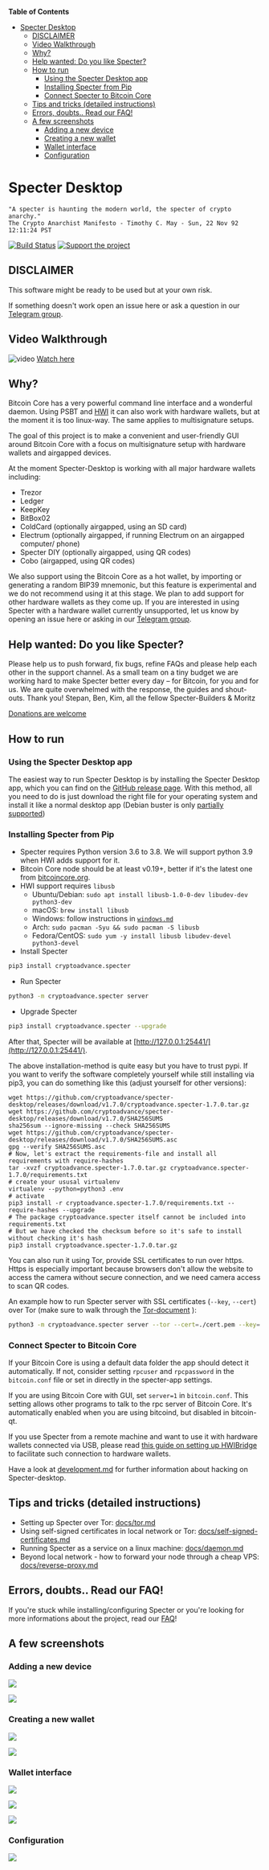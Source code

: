 <!-- START doctoc generated TOC please keep comment here to allow auto update -->
<!-- DON'T EDIT THIS SECTION, INSTEAD RE-RUN doctoc TO UPDATE -->
**Table of Contents**

- [Specter Desktop](#specter-desktop)
  - [DISCLAIMER](#disclaimer)
  - [Video Walkthrough](#video-walkthrough)
  - [Why?](#why)
  - [Help wanted: Do you like Specter?](#help-wanted-do-you-like-specter)
  - [How to run](#how-to-run)
    - [Using the Specter Desktop app](#using-the-specter-desktop-app)
    - [Installing Specter from Pip](#installing-specter-from-pip)
    - [Connect Specter to Bitcoin Core](#connect-specter-to-bitcoin-core)
  - [Tips and tricks (detailed instructions)](#tips-and-tricks-detailed-instructions)
  - [Errors, doubts.. Read our FAQ!](#errors-doubts-read-our-faq)
  - [A few screenshots](#a-few-screenshots)
    - [Adding a new device](#adding-a-new-device)
    - [Creating a new wallet](#creating-a-new-wallet)
    - [Wallet interface](#wallet-interface)
    - [Configuration](#configuration)

<!-- END doctoc generated TOC please keep comment here to allow auto update -->

# Specter Desktop

    "A specter is haunting the modern world, the specter of crypto anarchy."
    The Crypto Anarchist Manifesto - Timothy C. May - Sun, 22 Nov 92 12:11:24 PST

[![Build Status](https://api.cirrus-ci.com/github/cryptoadvance/specter-desktop.svg)](https://cirrus-ci.com/github/cryptoadvance/specter-desktop)
[![Support the project](https://img.shields.io/badge/btcpay-support%20project-orange.svg)](https://donate.specter.solutions/apps/3k77BAT6zshCGNd3i7gw9WKwXQy1/pos)

## DISCLAIMER

This software might be ready to be used but at your own risk.

If something doesn't work open an issue here or ask a question in our [Telegram group](https://t.me/spectersupport).

## Video Walkthrough
![video](https://www.youtube.com/embed/v3SEp0SkOWs) [Watch here](https://www.youtube.com/watch?v=v3SEp0SkOWs)

## Why?

Bitcoin Core has a very powerful command line interface and a wonderful daemon. Using PSBT and [HWI](https://github.com/bitcoin-core/HWI) it can also work with hardware wallets, but at the moment it is too linux-way. The same applies to multisignature setups. 

The goal of this project is to make a convenient and user-friendly GUI around Bitcoin Core with a focus on multisignature setup with hardware wallets and airgapped devices.

At the moment Specter-Desktop is working with all major hardware wallets including:
- Trezor
- Ledger
- KeepKey
- BitBox02
- ColdCard (optionally airgapped, using an SD card)
- Electrum (optionally airgapped, if running Electrum on an airgapped computer/ phone)
- Specter DIY (optionally airgapped, using QR codes)
- Cobo (airgapped, using QR codes)

We also support using the Bitcoin Core as a hot wallet, by importing or generating a random BIP39 mnemonic, but this feature is experimental and we do not recommend using it at this stage.
We plan to add support for other hardware wallets as they come up. If you are interested in using Specter with a hardware wallet currently unsupported, let us know by opening an issue here or asking in our [Telegram group](https://t.me/spectersupport).

## Help wanted: Do you like Specter?
Please help us to push forward, fix bugs, refine FAQs and please help each other in the support channel.
As a small team on a tiny budget we are working hard to make Specter better every day – for Bitcoin, for you and for us.
We are quite overwhelmed with the response, the guides and shout-outs. Thank you!
Stepan, Ben, Kim, all the fellow Specter-Builders & Moritz

[Donations are welcome](https://donate.specter.solutions/apps/3k77BAT6zshCGNd3i7gw9WKwXQy1/pos)

## How to run

### Using the Specter Desktop app
The easiest way to run Specter Desktop is by installing the Specter Desktop app, which you can find on the [GitHub release page](https://github.com/cryptoadvance/specter-desktop/releases).
With this method, all you need to do is just download the right file for your operating system and install it like a normal desktop app (Debian buster is only [partially supported](https://github.com/cryptoadvance/specter-desktop/issues/769))

### Installing Specter from Pip
* Specter requires Python version 3.6 to 3.8. We will support python 3.9 when HWI adds support for it.
* Bitcoin Core node should be at least v0.19+, better if it's the latest one from [bitcoincore.org](https://bitcoincore.org/en/download/).
* HWI support requires `libusb` 
  * Ubuntu/Debian: `sudo apt install libusb-1.0-0-dev libudev-dev python3-dev`
  * macOS: `brew install libusb`
  * Windows: follow instructions in [`windows.md`](docs/windows.md)
  * Arch: `sudo pacman -Syu && sudo pacman -S libusb`
  * Fedora/CentOS: `sudo yum -y install libusb libudev-devel python3-devel`
 * Install Specter
```sh
pip3 install cryptoadvance.specter
```
* Run Specter
```sh
python3 -m cryptoadvance.specter server 
```
* Upgrade Specter
```sh
pip3 install cryptoadvance.specter --upgrade
```

After that, Specter will be available at [http://127.0.0.1:25441/](http://127.0.0.1:25441/).

The above installation-method is quite easy but you have to trust pypi. If you want to verify the software completely yourself while still installing via pip3, you can do something like this (adjust yourself for other versions):
```
wget https://github.com/cryptoadvance/specter-desktop/releases/download/v1.7.0/cryptoadvance.specter-1.7.0.tar.gz
wget https://github.com/cryptoadvance/specter-desktop/releases/download/v1.7.0/SHA256SUMS
sha256sum --ignore-missing --check SHA256SUMS
wget https://github.com/cryptoadvance/specter-desktop/releases/download/v1.7.0/SHA256SUMS.asc
gpg --verify SHA256SUMS.asc
# Now, let's extract the requirements-file and install all requirements with require-hashes
tar -xvzf cryptoadvance.specter-1.7.0.tar.gz cryptoadvance.specter-1.7.0/requirements.txt
# create your ususal virtualenv
virtualenv --python=python3 .env
# activate
pip3 install -r cryptoadvance.specter-1.7.0/requirements.txt --require-hashes --upgrade
# The package cryptoadvance.specter itself cannot be included into requirements.txt
# But we have checked the checksum before so it's safe to install without checking it's hash
pip3 install cryptoadvance.specter-1.7.0.tar.gz
```


You can also run it using Tor, provide SSL certificates to run over https. Https is especially important because browsers don't allow the website to access the camera without secure connection, and we need camera access to scan QR codes.

An example how to run Specter server with SSL certificates (`--key`, `--cert`) over Tor (make sure to walk through the [Tor-document](docs/tor.md) ):

```sh
python3 -m cryptoadvance.specter server --tor --cert=./cert.pem --key=./key.pem
```

### Connect Specter to Bitcoin Core

If your Bitcoin Core is using a default data folder the app should detect it automatically. If not, consider setting `rpcuser` and `rpcpassword` in the `bitcoin.conf` file or set in directly in the specter-app settings. 

If you are using Bitcoin Core with GUI, set `server=1` in `bitcoin.conf`. This setting allows other programs to talk to the rpc server of Bitcoin Core. It's automatically enabled when you are using bitcoind, but disabled in bitcoin-qt.

If you use Specter from a remote machine and want to use it with hardware wallets connected via USB, please read [this guide on setting up HWIBridge](docs/hwibridge.md) to facilitate such connection to hardware wallets. 

Have a look at [development.md](docs/development.md) for further information about hacking on Specter-desktop.

## Tips and tricks (detailed instructions)

- Setting up Specter over Tor: [docs/tor.md](docs/tor.md)
- Using self-signed certificates in local network or Tor: [docs/self-signed-certificates.md](docs/self-signed-certificates.md)
- Running Specter as a service on a linux machine: [docs/daemon.md](docs/daemon.md)
- Beyond local network - how to forward your node through a cheap VPS: [docs/reverse-proxy.md](docs/reverse-proxy.md)

## Errors, doubts.. Read our FAQ!

If you're stuck while installing/configuring Specter or you're looking for more informations about the project, read our [FAQ](docs/faq.md)!

## A few screenshots

### Adding a new device

![](./docs/images/README/devices.png)

![](./docs/images/README/device_keys.png)

### Creating a new wallet

![](./docs/images/README/wallets.png)

![](./docs/images/README/new_multisig.png)

### Wallet interface

![](./docs/images/README/transactions.png)

![](./docs/images/README/receive.png)

![](./docs/images/README/send.png)

### Configuration

![](./docs/images/README/bitcoin-rpc.png)
